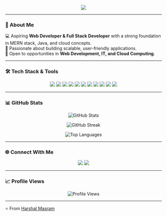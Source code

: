 <!-- Header Banner -->
<p align="center">
  <img src="https://readme-typing-svg.herokuapp.com?font=Fira+Code&weight=500&size=28&pause=1000&color=00C9A7&center=true&vCenter=true&width=600&lines=Hi+%F0%9F%91%8B+I'm+Harshal+Masram;Aspiring+Web+Developer;Full+Stack+Developer;MERN+Stack+Enthusiast;Always+learning+new+things!">
</p>

---

### 🌟 About Me  
💻 Aspiring **Web Developer & Full Stack Developer** with a strong foundation in MERN stack, Java, and cloud concepts.  
🚀 Passionate about building scalable, user-friendly applications.  
🎯 Open to opportunities in **Web Development, IT, and Cloud Computing**.  

---

### 🛠️ Tech Stack & Tools  

<p align="center">
  <!-- Frontend -->
  <img src="https://img.shields.io/badge/HTML5-E34F26?style=for-the-badge&logo=html5&logoColor=white" />
  <img src="https://img.shields.io/badge/CSS3-1572B6?style=for-the-badge&logo=css3&logoColor=white" />
  <img src="https://img.shields.io/badge/JavaScript-F7DF1E?style=for-the-badge&logo=javascript&logoColor=black" />
  <img src="https://img.shields.io/badge/React-20232A?style=for-the-badge&logo=react&logoColor=61DAFB" />
  <img src="https://img.shields.io/badge/Tailwind_CSS-38B2AC?style=for-the-badge&logo=tailwind-css&logoColor=white" />
  
  <!-- Backend -->
  <img src="https://img.shields.io/badge/Node.js-43853D?style=for-the-badge&logo=node-dot-js&logoColor=white" />
  <img src="https://img.shields.io/badge/Express.js-000000?style=for-the-badge&logo=express&logoColor=white" />
  
  <!-- Database -->
  <img src="https://img.shields.io/badge/MongoDB-4EA94B?style=for-the-badge&logo=mongodb&logoColor=white" />
  <img src="https://img.shields.io/badge/MySQL-4479A1?style=for-the-badge&logo=mysql&logoColor=white" />
  
  <!-- Other -->
  <img src="https://img.shields.io/badge/Java-ED8B00?style=for-the-badge&logo=java&logoColor=white" />
  <img src="https://img.shields.io/badge/OpenAI-412991?style=for-the-badge&logo=openai&logoColor=white" />
</p>

---

### 📊 GitHub Stats  

<p align="center">
  <img src="https://github-readme-stats.vercel.app/api?username=Harshal0215&show_icons=true&theme=radical" alt="GitHub Stats" />
</p>

<p align="center">
  <img src="https://github-readme-streak-stats.herokuapp.com?user=Harshal0215&theme=radical" alt="GitHub Streak" />
</p>

<p align="center">
  <img src="https://github-readme-stats.vercel.app/api/top-langs/?username=Harshal0215&layout=compact&theme=radical" alt="Top Languages" />
</p>

---

### 🌐 Connect With Me  

<p align="center">
  <a href="https://www.linkedin.com/in/harshal-masram-1875a31a3"><img src="https://img.shields.io/badge/LinkedIn-0A66C2?style=for-the-badge&logo=linkedin&logoColor=white" /></a>
  <a href="https://myportfoliohvm.netlify.app"><img src="https://img.shields.io/badge/Portfolio-FF7139?style=for-the-badge&logo=firefox&logoColor=white" /></a>
</p>

---

### 📈 Profile Views  

<p align="center">
  <img src="https://komarev.com/ghpvc/?username=Harshal0215&color=brightgreen&style=flat-square" alt="Profile Views" />
</p>

---

⭐️ From [Harshal Masram](https://github.com/Harshal0215)
